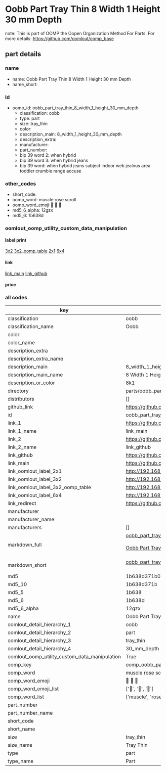 # Oobb Part Tray Thin 8 Width 1 Height 30 mm Depth  

note: This is part of OOMP the Oopen Organization Method For Parts. For more details: https://github.com/oomlout/oomp_base

##  part details
  







### name
* name: Oobb Part Tray Thin 8 Width 1 Height 30 mm Depth
* name_short: 
### id
* oomp_id: oobb_part_tray_thin_8_width_1_height_30_mm_depth
  * classification: oobb
  * type: part
  * size: tray_thin
  * color: 
  * description_main: 8_width_1_height_30_mm_depth
  * description_extra: 
  * manufacturer: 
  * part_number: 
  * bip 39 word 2: when hybrid
  * bip 39 word 3: when hybrid jeans
  * bip 39 word: when hybrid jeans subject indoor web jealous area toddler crumble range accuse

### other_codes
* short_code: 
* oomp_word: muscle rose scroll
* oomp_word_emoji :muscle: :rose: :scroll:
* md5_6_alpha: 12gzx
* md5_6: 1b638d






### oomlout_oomp_utility_custom_data_manipulation
#### label print
[3x2](http://192.168.1.245:1112/?label=oomp%2012gzx)
[3x2_oomp_table](http://192.168.1.108:1112/?label=oomp%2012gzx)
[2x1](http://192.168.1.242:1112/?label=oomp%2012gzx)
[6x4](http://192.168.1.55:1112/?label=oomp%2012gzx)    

#### link

[link_main](https://github.com/oomlout/oomlout_oomp_version_1_messy/tree/main/parts/oobb_part_tray_thin_8_width_1_height_30_mm_depth) [link_github](https://github.com/oomlout/oomlout_oomp_version_1_messy/tree/main/parts/oobb_part_tray_thin_8_width_1_height_30_mm_depth)                             

#### price







### all codes 
| key | value |  
| --- | --- |  
| classification | oobb |  
| classification_name | Oobb |  
| color |  |  
| color_name |  |  
| description_extra |  |  
| description_extra_name |  |  
| description_main | 8_width_1_height_30_mm_depth |  
| description_main_name | 8 Width 1 Height 30 mm Depth |  
| description_or_color | 8k1 |  
| directory | parts/oobb_part_tray_thin_8_width_1_height_30_mm_depth |  
| distributors | [] |  
| github_link | https://github.com/oomlout/oomlout_oomp_part_src/tree/main/parts/oobb_part_tray_thin_8_width_1_height_30_mm_depth |  
| id | oobb_part_tray_thin_8_width_1_height_30_mm_depth |  
| link_1 | https://github.com/oomlout/oomlout_oomp_version_1_messy/tree/main/parts/oobb_part_tray_thin_8_width_1_height_30_mm_depth |  
| link_1_name | link_main |  
| link_2 | https://github.com/oomlout/oomlout_oomp_version_1_messy/tree/main/parts/oobb_part_tray_thin_8_width_1_height_30_mm_depth |  
| link_2_name | link_github |  
| link_github | https://github.com/oomlout/oomlout_oomp_version_1_messy/tree/main/parts/oobb_part_tray_thin_8_width_1_height_30_mm_depth |  
| link_main | https://github.com/oomlout/oomlout_oomp_version_1_messy/tree/main/parts/oobb_part_tray_thin_8_width_1_height_30_mm_depth |  
| link_oomlout_label_2x1 | http://192.168.1.242:1112/?label=oomp%2012gzx |  
| link_oomlout_label_3x2 | http://192.168.1.245:1112/?label=oomp%2012gzx |  
| link_oomlout_label_3x2_oomp_table | http://192.168.1.108:1112/?label=oomp%2012gzx |  
| link_oomlout_label_6x4 | http://192.168.1.55:1112/?label=oomp%2012gzx |  
| link_redirect | https://github.com/oomlout/oomlout_oomp_version_1_messy/tree/main/parts/oobb_part_tray_thin_8_width_1_height_30_mm_depth |  
| manufacturer |  |  
| manufacturer_name |  |  
| manufacturers | [] |  
| markdown_full | [oobb_part_tray_thin_8_width_1_height_30_mm_depth](none)<br>[](none)<br>[Oobb Part Tray Thin 8 Width 1 Height 30 Mm Depth](none)<br><br> |  
| markdown_short | [oobb_part_tray_thin_8_width_1_height_30_mm_depth](none)<br><br> |  
| md5 | 1b638d371b0b4ef3e3398d7eef5c07d1 |  
| md5_10 | 1b638d371b |  
| md5_5 | 1b638 |  
| md5_6 | 1b638d |  
| md5_6_alpha | 12gzx |  
| name | Oobb Part Tray Thin 8 Width 1 Height 30 mm Depth |  
| oomlout_detail_hierarchy_1 | oobb |  
| oomlout_detail_hierarchy_2 | part |  
| oomlout_detail_hierarchy_3 | tray_thin |  
| oomlout_detail_hierarchy_4 | 30_mm_depth |  
| oomlout_oomp_utility_custom_data_manipulation | True |  
| oomp_key | oomp_oobb_part_tray_thin_8_width_1_height_30_mm_depth |  
| oomp_word | muscle rose scroll |  
| oomp_word_emoji | :muscle: :rose: :scroll: |  
| oomp_word_emoji_list | [':muscle:', ':rose:', ':scroll:'] |  
| oomp_word_list | ['muscle', 'rose', 'scroll'] |  
| part_number |  |  
| part_number_name |  |  
| short_code |  |  
| short_name |  |  
| size | tray_thin |  
| size_name | Tray Thin |  
| type | part |  
| type_name | Part |  
